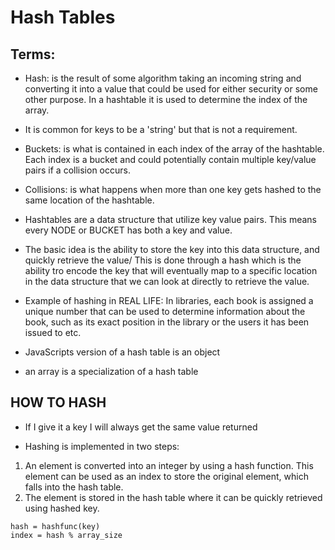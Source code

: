 # Hash Tables

## Terms:
  - Hash: is the result of some algorithm taking an incoming string and converting it into a value that could be used for either security or some other purpose. In a hashtable it is used to determine the index of the array.
  - It is common for keys to be a 'string' but that is not a requirement.
  
  - Buckets: is what is contained in each index of the array of the hashtable. Each index is a bucket and could potentially contain multiple key/value pairs if a collision occurs.
  - Collisions: is what happens when more than one key gets hashed to the same location of the hashtable.

  * Hashtables are a data structure that utilize key value pairs. This means every NODE or BUCKET has both a key and value.

  * The basic idea is the ability to store the key into this data structure, and quickly retrieve the value/ This is done through a hash which is the ability tro encode the key that will eventually map to a specific location in the data structure that we can look at directly to retrieve the value.

  * Example of hashing in REAL LIFE:
  In libraries, each book is assigned a unique number that can be used to determine information about the book, such as its exact position in the library or the users it has been issued to etc.

  * JavaScripts version of a hash table is an object
  * an array is a specialization of a hash table

  ## HOW TO HASH

  * If I give it a key I will always get the same value returned


  * Hashing is implemented in two steps:
  1. An element is converted into an integer by using a hash function. This element can be used as an index to store the original element, which falls into the hash table.
  2. The element is stored in the hash table where it can be quickly retrieved using hashed key.
```
hash = hashfunc(key)
index = hash % array_size
```